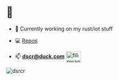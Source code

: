 # 👋
- 🔭 Currently working on my rust/iot stuff

- 💻 [Repos](https://github.com/dsrcr?tab=repositories)

- 📫 **dscr@duck.com**
<a href="https://www.linkedin.com/in/filip-wandzio-2b52a3243/" target="blank"><img align="center" src="https://raw.githubusercontent.com/rahuldkjain/github-profile-readme-generator/master/src/images/icons/Social/linked-in-alt.svg" alt="filipwandzio" height="30" width="40" /></a>

<p><img align="center" src="https://github-readme-streak-stats.herokuapp.com/?user=dsrcr&" alt="dsrcr" /></p>
